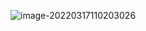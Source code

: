 ![image-20220317110203026](C:\Users\Zqh041009\AppData\Roaming\Typora\typora-user-images\image-20220317110203026.png)